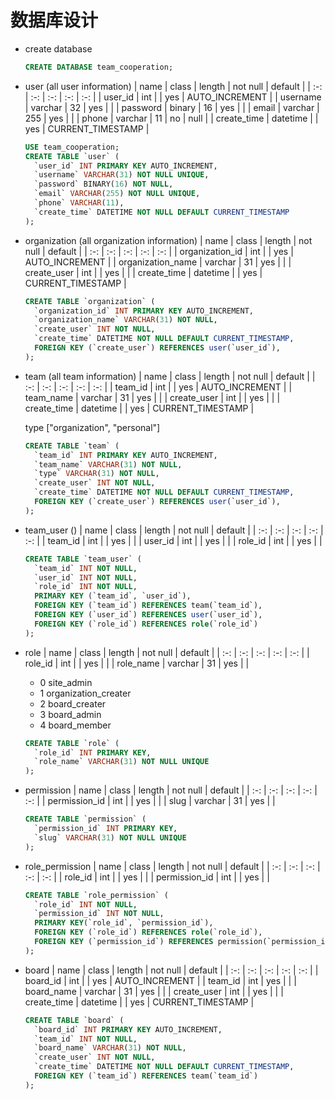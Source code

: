 # 数据库设计

* create database
  ```sql
  CREATE DATABASE team_cooperation;
  ```

* user  (all user information)
  | name | class | length | not null | default |
  | :-: | :-: | :-: | :-: | :-: |
  | user_id | int |  | yes | AUTO_INCREMENT |
  | username | varchar | 32 | yes | |
  | password | binary | 16 | yes | |
  | email | varchar | 255 | yes | |
  | phone | varchar | 11 | no | null |
  | create_time | datetime | | yes | CURRENT_TIMESTAMP |


  ```sql
  USE team_cooperation;
  CREATE TABLE `user` (
    `user_id` INT PRIMARY KEY AUTO_INCREMENT,
    `username` VARCHAR(31) NOT NULL UNIQUE,
    `password` BINARY(16) NOT NULL,
    `email` VARCHAR(255) NOT NULL UNIQUE,
    `phone` VARCHAR(11),
    `create_time` DATETIME NOT NULL DEFAULT CURRENT_TIMESTAMP
  );
  ```

* organization  (all organization information)
  | name | class | length | not null | default |
  | :-: | :-: | :-: | :-: | :-: |
  | organization_id | int |  | yes | AUTO_INCREMENT |
  | organization_name | varchar | 31 | yes |  |
  | create_user | int | | yes | |
  | create_time | datetime | | yes | CURRENT_TIMESTAMP |

  ```sql
  CREATE TABLE `organization` (
    `organization_id` INT PRIMARY KEY AUTO_INCREMENT,
    `organization_name` VARCHAR(31) NOT NULL,
    `create_user` INT NOT NULL,
    `create_time` DATETIME NOT NULL DEFAULT CURRENT_TIMESTAMP,
    FOREIGN KEY (`create_user`) REFERENCES user(`user_id`),
  );
  ```

* team  (all team information)
  | name | class | length | not null | default |
  | :-: | :-: | :-: | :-: | :-: |
  | team_id | int |  | yes | AUTO_INCREMENT |
  | team_name | varchar | 31 | yes |  |
  | create_user | int | | yes | |
  | create_time | datetime | | yes | CURRENT_TIMESTAMP |

  type ["organization", "personal"]

  ```sql
  CREATE TABLE `team` (
    `team_id` INT PRIMARY KEY AUTO_INCREMENT,
    `team_name` VARCHAR(31) NOT NULL,
    `type` VARCHAR(31) NOT NULL,
    `create_user` INT NOT NULL,
    `create_time` DATETIME NOT NULL DEFAULT CURRENT_TIMESTAMP,
    FOREIGN KEY (`create_user`) REFERENCES user(`user_id`),
  );
  ```

* team_user  ()
  | name | class | length | not null | default |
  | :-: | :-: | :-: | :-: | :-: |
  | team_id | int |  | yes |  |
  | user_id | int |  | yes |  |
  | role_id | int |  | yes |  |

  ```sql
  CREATE TABLE `team_user` (
    `team_id` INT NOT NULL,
    `user_id` INT NOT NULL,
    `role_id` INT NOT NULL,
    PRIMARY KEY (`team_id`, `user_id`),
    FOREIGN KEY (`team_id`) REFERENCES team(`team_id`),
    FOREIGN KEY (`user_id`) REFERENCES user(`user_id`),
    FOREIGN KEY (`role_id`) REFERENCES role(`role_id`)
  );
  ```

* role
  | name | class | length | not null | default |
  | :-: | :-: | :-: | :-: | :-: |
  | role_id | int | | yes |  |
  | role_name | varchar | 31 | yes |  |

  * 0 site_admin
  * 1 organization_creater
  * 2 board_creater
  * 3 board_admin
  * 4 board_member

  ```sql
  CREATE TABLE `role` (
    `role_id` INT PRIMARY KEY,
    `role_name` VARCHAR(31) NOT NULL UNIQUE
  );
  ```


* permission
  | name | class | length | not null | default |
  | :-: | :-: | :-: | :-: | :-: |
  | permission_id | int | | yes |  |
  | slug | varchar | 31 | yes |  |

  ```sql
  CREATE TABLE `permission` (
    `permission_id` INT PRIMARY KEY,
    `slug` VARCHAR(31) NOT NULL UNIQUE
  );
  ```

* role_permission
  | name | class | length | not null | default |
  | :-: | :-: | :-: | :-: | :-: |
  | role_id | int | | yes | |
  | permission_id | int | | yes | |

  ```sql
  CREATE TABLE `role_permission` (
    `role_id` INT NOT NULL,
    `permission_id` INT NOT NULL,
    PRIMARY KEY(`role_id`, `permission_id`),
    FOREIGN KEY (`role_id`) REFERENCES role(`role_id`),
    FOREIGN KEY (`permission_id`) REFERENCES permission(`permission_id`)
  );
  ```

* board 
  | name | class | length | not null | default |
  | :-: | :-: | :-: | :-: | :-: |
  | board_id | int | | yes | AUTO_INCREMENT |
  | team_id | int | yes | |
  | board_name | varchar | 31 | yes | |
  | create_user | int | | yes | |
  | create_time | datetime | | yes | CURRENT_TIMESTAMP |

  ```sql
  CREATE TABLE `board` (
    `board_id` INT PRIMARY KEY AUTO_INCREMENT,
    `team_id` INT NOT NULL,
    `board_name` VARCHAR(31) NOT NULL,
    `create_user` INT NOT NULL,
    `create_time` DATETIME NOT NULL DEFAULT CURRENT_TIMESTAMP,
    FOREIGN KEY (`team_id`) REFERENCES team(`team_id`)
  );
  ```
